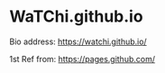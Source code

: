 # WaTChi.github.io

Bio address:
https://watchi.github.io/

1st Ref from:
https://pages.github.com/
